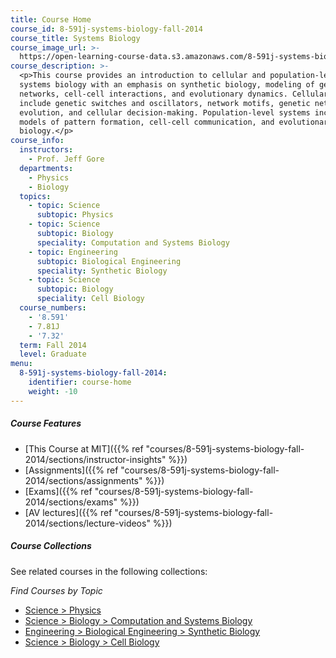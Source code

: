 ```yaml
---
title: Course Home
course_id: 8-591j-systems-biology-fall-2014
course_title: Systems Biology
course_image_url: >-
  https://open-learning-course-data.s3.amazonaws.com/8-591j-systems-biology-fall-2014/5a4e655e52f45f37185ad3d45fa4e667_8-591jf14.jpg
course_description: >-
  <p>This course provides an introduction to cellular and population-level
  systems biology with an emphasis on synthetic biology, modeling of genetic
  networks, cell-cell interactions, and evolutionary dynamics. Cellular systems
  include genetic switches and oscillators, network motifs, genetic network
  evolution, and cellular decision-making. Population-level systems include
  models of pattern formation, cell-cell communication, and evolutionary systems
  biology.</p>
course_info:
  instructors:
    - Prof. Jeff Gore
  departments:
    - Physics
    - Biology
  topics:
    - topic: Science
      subtopic: Physics
    - topic: Science
      subtopic: Biology
      speciality: Computation and Systems Biology
    - topic: Engineering
      subtopic: Biological Engineering
      speciality: Synthetic Biology
    - topic: Science
      subtopic: Biology
      speciality: Cell Biology
  course_numbers:
    - '8.591'
    - 7.81J
    - '7.32'
  term: Fall 2014
  level: Graduate
menu:
  8-591j-systems-biology-fall-2014:
    identifier: course-home
    weight: -10
---
```


##### Course Features

* [This Course at MIT]({{% ref "courses/8-591j-systems-biology-fall-2014/sections/instructor-insights" %}})
* [Assignments]({{% ref "courses/8-591j-systems-biology-fall-2014/sections/assignments" %}})
* [Exams]({{% ref "courses/8-591j-systems-biology-fall-2014/sections/exams" %}})
* [AV lectures]({{% ref "courses/8-591j-systems-biology-fall-2014/sections/lecture-videos" %}})

##### Course Collections

See related courses in the following collections:

_Find Courses by Topic_

* [Science > Physics](#)
* [Science > Biology > Computation and Systems Biology](#)
* [Engineering > Biological Engineering > Synthetic Biology](#)
* [Science > Biology > Cell Biology](#)
